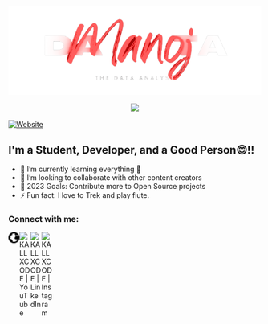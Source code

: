 <p align="center">
  <a href="https://github.com/KALLXCODE">
    <img src="https://github.com/KALLXCODE/KALLXCODE/blob/main/Manoj_Kalyanam__1_-removebg-preview.png" alt="Manoj Kalyanam" title="Hi there"/></a>
</p>

<p align="center">
<a href="https://github.com/KALLXCODE">
    <img src="https://readme-typing-svg.demolab.com?font=Fira+Code&center=true&weight=450&size=24&pause=800&color=FF3131&width=440&height=45&lines=Investment-Banking Analyst;Experienced+Front-End+Designer;Enjoy+learning+Algorithms;Building+Something+Creative" /></a>
</p>

[![Website](https://img.shields.io/website?label=KALLXCODE&style=for-the-badge&url=https%3A%2F%2Fcodestackr.com)][website]


## I'm a Student, Developer, and a Good Person😊!!

- 🌱 I’m currently learning everything 🤣
- 👯 I’m looking to collaborate with other content creators
- 🥅 2023 Goals: Contribute more to Open Source projects
- ⚡ Fun fact: I love to Trek and play flute.


### Connect with me:

[<img align="left" alt="KALLXCODE" width="22px" src="https://raw.githubusercontent.com/iconic/open-iconic/master/svg/globe.svg" />][website]
[<img align="left" alt="KALLXCODE | YouTube" width="22px" src="https://cdn.jsdelivr.net/npm/simple-icons@v3/icons/youtube.svg" />][youtube]
[<img align="left" alt="KALLXCODE | LinkedIn" width="22px" src="https://cdn.jsdelivr.net/npm/simple-icons@v3/icons/linkedin.svg" />][linkedin]
[<img align="left" alt="KALLXCODE | Instagram" width="22px" src="https://cdn.jsdelivr.net/npm/simple-icons@v3/icons/instagram.svg" />][instagram]

<br />





[website]: https://kallxcode.github.io/CV/
[youtube]: https://www.youtube.com/channel/UCVNGu8bd7H7hU-VLpBdX2aA?sub_confirmation=1
[instagram]: https://www.instagram.com/manoj_kall/
[linkedin]: https://www.linkedin.com/in/manojkalyanam/

